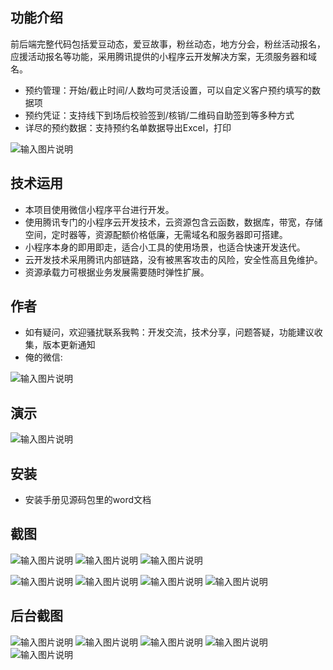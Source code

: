 ## 功能介绍 
    
前后端完整代码包括爱豆动态，爱豆故事，粉丝动态，地方分会，粉丝活动报名，应援活动报名等功能，采用腾讯提供的小程序云开发解决方案，无须服务器和域名。

- 预约管理：开始/截止时间/人数均可灵活设置，可以自定义客户预约填写的数据项
- 预约凭证：支持线下到场后校验签到/核销/二维码自助签到等多种方式
- 详尽的预约数据：支持预约名单数据导出Excel，打印

 ![输入图片说明](demo/%E5%BE%AE%E4%BF%A1%E5%9B%BE%E7%89%87_20220227185036.png)

## 技术运用
- 本项目使用微信小程序平台进行开发。
- 使用腾讯专门的小程序云开发技术，云资源包含云函数，数据库，带宽，存储空间，定时器等，资源配额价格低廉，无需域名和服务器即可搭建。
- 小程序本身的即用即走，适合小工具的使用场景，也适合快速开发迭代。
- 云开发技术采用腾讯内部链路，没有被黑客攻击的风险，安全性高且免维护。
- 资源承载力可根据业务发展需要随时弹性扩展。  



## 作者
- 如有疑问，欢迎骚扰联系我鸭：开发交流，技术分享，问题答疑，功能建议收集，版本更新通知
- 俺的微信:

![输入图片说明](https://gitee.com/naive2021/smartcollege/raw/master/demo/author.jpg)



## 演示

  ![输入图片说明](demo/%E5%BE%AE%E4%BF%A1%E5%9B%BE%E7%89%87_20220227185036.png)




## 安装

- 安装手册见源码包里的word文档




## 截图

![输入图片说明](demo/%E9%A6%96%E9%A1%B5.png)
![输入图片说明](demo/%E5%BA%94%E6%8F%B4%E6%B4%BB%E5%8A%A8.png)
![输入图片说明](demo/%E6%97%A5%E5%8E%86.png)

![输入图片说明](demo/%E6%B4%BB%E5%8A%A8%E8%AF%A6%E6%83%85.png)
 ![输入图片说明](demo/%E4%B8%AA%E4%BA%BA%E4%B8%AD%E5%BF%83.png)
![输入图片说明](demo/%E5%8A%A8%E6%80%81.png)
![输入图片说明](demo/%E6%95%85%E4%BA%8B.png)

## 后台截图
![输入图片说明](demo/%E5%90%8E%E5%8F%B0-%E7%AE%A1%E7%90%86.png)
![输入图片说明](demo/%E5%90%8E%E5%8F%B0-%E5%90%8D%E5%8D%95.png)
![输入图片说明](demo/%E5%90%8E%E5%8F%B0-%E6%B7%BB%E5%8A%A0.png)
![输入图片说明](demo/%E5%90%8E%E5%8F%B0=-%E6%97%B6%E6%AE%B5.png)
![输入图片说明](demo/%E5%90%8E%E5%8F%B0-%E8%8F%9C%E5%8D%95.png)